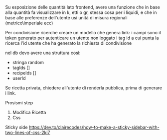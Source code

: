 Su esposizione delle quantità lato frontend, avere una funzione che in base alla quantità fa visualizzare in k, etti o gr, stessa cosa per i liquidi, e che in base alle preferenze dell'utente usi unità di misura regionali (metrico\imperiale ecc)


Per condivisione ricerche
creare un modello che genera link: 
i campi sono il token generato per autenticare un utente non loggato
i tag id a cui punta la ricerca
l'id utente che ha generato la richiesta di condivisione

nel db devo avere una struttura così:
- stringa random
- tagIds []
- recipeIds []
- userId

Se ricetta privata, chiedere all'utente di renderla pubblica, prima di generare i link.


Prosismi step
1) Modifica Ricetta
2) Css


Sticky side
 https://dev.to/clairecodes/how-to-make-a-sticky-sidebar-with-two-lines-of-css-2ki7
 